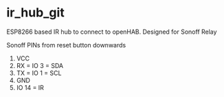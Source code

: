 # ir_hub_git
ESP8266 based IR hub to connect to openHAB. 
Designed for Sonoff Relay

Sonoff PINs from reset button downwards
1. VCC
2. RX = IO 3 = SDA
3. TX = IO 1 = SCL
4. GND
5. IO 14 = IR
